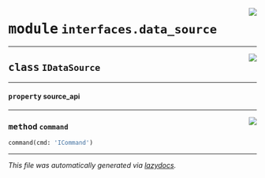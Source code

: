 <!-- markdownlint-disable -->

<a href="../../th2_data_services/interfaces/data_source.py#L0"><img align="right" style="float:right;" src="https://img.shields.io/badge/-source-cccccc?style=flat-square"></a>

# <kbd>module</kbd> `interfaces.data_source`






---

<a href="../../th2_data_services/interfaces/data_source.py#L25"><img align="right" style="float:right;" src="https://img.shields.io/badge/-source-cccccc?style=flat-square"></a>

## <kbd>class</kbd> `IDataSource`





---

#### <kbd>property</kbd> source_api







---

<a href="../../th2_data_services/interfaces/data_source.py#L26"><img align="right" style="float:right;" src="https://img.shields.io/badge/-source-cccccc?style=flat-square"></a>

### <kbd>method</kbd> `command`

```python
command(cmd: 'ICommand')
```








---

_This file was automatically generated via [lazydocs](https://github.com/ml-tooling/lazydocs)._
